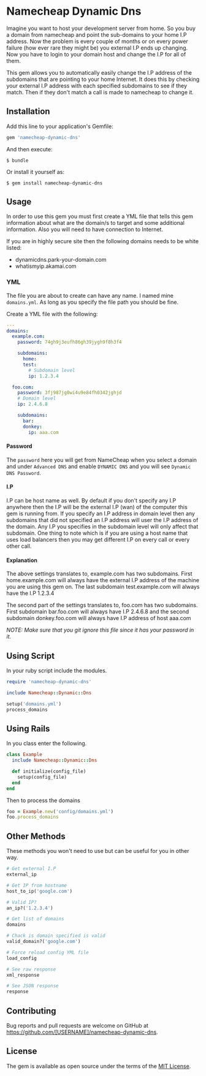 # Namecheap Dynamic Dns

Imagine you want to host your development server from home. So you buy a domain from namecheap and point the sub-domains to your home I.P address. Now the problem is every couple of months or on every power failure (how ever rare they might be) you external I.P ends up changing. Now you have to login to your domain host and change the I.P for all of them.

This gem allows you to automatically easily change the I.P address of the subdomains that are pointing to your home Internet. It does this by checking your external I.P address with each specified subdomains to see if they match. Then if they don't match a call is made to namecheap to change it.

## Installation

Add this line to your application's Gemfile:

```ruby
gem 'namecheap-dynamic-dns'
```

And then execute:

    $ bundle

Or install it yourself as:

    $ gem install namecheap-dynamic-dns

## Usage

In order to use this gem you must first create a YML file that tells this gem information about what are the domain/s to target and some additional information. Also you will need to have connection to Internet.

If you are in highly secure site then the following domains needs to be white listed:  
* dynamicdns.park-your-domain.com
* whatismyip.akamai.com

### YML

The file you are about to create can have any name. I named mine `domains.yml`. As long as you specify the file path you should be fine.

Create a YML file with the following:

```yaml
---
domains:
  example.com:
    password: 74gh9j3eufh86gh39jygh9f8h3f4

    subdomains:
      home:
      test:
        # Subdomain level
        ip: 1.2.3.4

  foo.com:
    password: 3fj987jg0wi4u9e84fh0342jghjd
    # Domain level
    ip: 2.4.6.8

    subdomains:
      bar:
      donkey:
        ip: aaa.com    
```

#### Password
The `password` here you will get from NameCheap when you select a domain and under `Advanced DNS` and enable `DYNAMIC DNS` and you will see `Dynamic DNS Password`.

#### I.P
I.P can be host name as well. By default if you don't specify any I.P anywhere then the I.P will be the external I.P (wan) of the computer this gem is running from. If you specify an I.P address in domain level then any subdomains that did not specified an I.P address will user the I.P address of the domain. Any I.P you specifies in the subdomain level will only affect that subdomain. One thing to note which is if you are using a host name that uses load balancers then you may get different I.P on every call or every other call.

#### Explanation
The above settings translates to, example.com has two subdomains. First home.example.com will always have the external I.P address of the machine you are using this gem on. The last subdomain test.example.com will always have the I.P 1.2.3.4

The second part of the settings translates to, foo.com has two subdomains. First subdomain bar.foo.com will always have I.P 2.4.6.8 and the second subdomain donkey.foo.com will always have I.P address of host aaa.com

_NOTE: Make sure that you git ignore this file since it has your password in it._

## Using Script

In your ruby script include the modules.

```ruby
require 'namecheap-dynamic-dns'

include Namecheap::Dynamic::Dns

setup('domains.yml')
process_domains
```

## Using Rails

In you class enter the following.

```ruby
class Example
  include Namecheap::Dynamic::Dns

  def initialize(config_file)
    setup(config_file)
  end
end
```

Then to process the domains
```ruby
foo = Example.new('config/domains.yml')
foo.process_domains
```

## Other Methods
These methods you won't need to use but can be useful for you in other way.

```ruby
# Get external I.P
external_ip

# Get IP from hostname
host_to_ip('google.com')

# Valid IP?
an_ip?('1.2.3.4')

# Get list of domains
domains

# Chack is domain specified is valid
valid_domain?('google.com')

# Force reload config YML file
load_config

# See raw response
xml_response

# See JSON response
response
```

## Contributing

Bug reports and pull requests are welcome on GitHub at https://github.com/[USERNAME]/namecheap-dynamic-dns.


## License

The gem is available as open source under the terms of the [MIT License](http://opensource.org/licenses/MIT).
